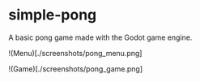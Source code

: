 # simple-pong

A basic pong game made with the Godot game engine.

!(Menu)[./screenshots/pong_menu.png]

!(Game)[./screenshots/pong_game.png]


